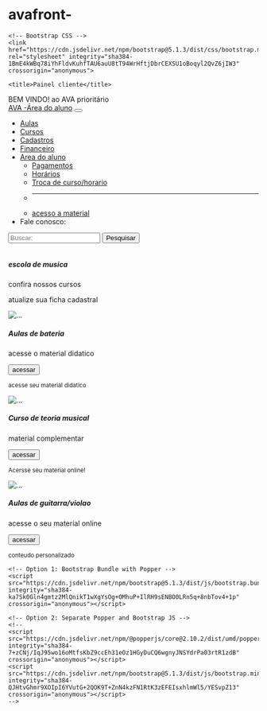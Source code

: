 # avafront-
<!doctype html>
<html lang="pt-br">
  <head>
    <!-- Required meta tags -->
    <meta charset="utf-8">
    <meta name="viewport" content="width=device-width, initial-scale=1">

    <!-- Bootstrap CSS -->
    <link href="https://cdn.jsdelivr.net/npm/bootstrap@5.1.3/dist/css/bootstrap.min.css" rel="stylesheet" integrity="sha384-1BmE4kWBq78iYhFldvKuhfTAU6auU8tT94WrHftjDbrCEXSU1oBoqyl2QvZ6jIW3" crossorigin="anonymous">

    <title>Painel cliente</title>
  </head>
  <body>
    <div class="alert alert-success text-center col-5" role="alert">BEM VINDO! ao AVA prioritário</div>
    <nav class="navbar navbar-expand-lg navbar-light bg-light">
  <div class="container-fluid">
    <a class="navbar-brand" href="#">AVA -Área do aluno</a>
    <button class="navbar-toggler" type="button" data-bs-toggle="collapse" data-bs-target="#navbarSupportedContent" aria-controls="navbarSupportedContent" aria-expanded="false" aria-label="Toggle navigation">
      <span class="navbar-toggler-icon"></span>
    </button>
    <div class="collapse navbar-collapse" id="navbarSupportedContent">
      <ul class="navbar-nav me-auto mb-2 mb-lg-0">
        <li class="nav-item">
          <a class="nav-link active" aria-current="page" href="#">Aulas</a>
        </li>
         <li class="nav-item">
          <a class="nav-link active" aria-current="page" href="#">Cursos</a>
        </li>
        <li class="nav-item">
          <a class="nav-link active" aria-current="page" href="#">Cadastros</a>
        </li>
        <li class="nav-item">
          <a class="nav-link active" href="#">Financeiro</a>
        </li>
        <li class="nav-item dropdown">
          <a class="nav-link dropdown-toggle" href="#" id="navbarDropdown" role="button" data-bs-toggle="dropdown" aria-expanded="false">
            Area do aluno
          </a>
          <ul class="dropdown-menu" aria-labelledby="navbarDropdown">
            <li><a class="dropdown-item" href="#">Pagamentos</a></li>
            <li><a class="dropdown-item" href="#">Horários</a></li>
            <li><a class="dropdown-item" href="#">Troca de curso/horario</a></li>
            <li><hr class="dropdown-divider"></li>
            <li><a class="dropdown-item" href="#">acesso a material</a></li>
          </ul>
        </li>
        <li class="nav-item">
          <a class="nav-link active">Fale conosco:</a>
        </li>
      </ul>
      <form class="d-flex">
        <input class="form-control me-2" type="search" placeholder="Buscar:" aria-label="Buscar">
        <button class="btn btn-outline-success" type="submit">Pesquisar</button>
      </form>
    </div>
  </div>
</nav>
  <div class="card bg-dark text-white">
  <img src="https://www.ufba.br/sites/portal.ufba.br/files/Cursos%20de%20Extens%C3%A3o%20-%20EMUS.jpg." class="" alt="">
  <div class="card-img-overlay">
    <h5 class="card-title">escola de musica</h5>
    <p class="card-text">confira nossos cursos</p>
    <p class="card-text">atualize sua ficha cadastral</p>
  </div>
</div>
<div class="card-group">
  <div class="card">
    <img src="https://images.pexels.com/photos/995301/pexels-photo-995301.jpeg?auto=compress&cs=tinysrgb&w=1260&h=750&dpr=1" class="rounded float-start" alt="...">
    <div class="card-body">
      <h5 class="card-title">Aulas de bateria</h5>
      <p class="card-text">acesse o material didatico</p>
      <button type="button" class="btn btn-outline-primary">acessar</button>
      <p class="card-text"><small class="text-muted">acesse seu material didatico</small></p>
    </div>
  </div>
  <div class="card">
    <img src="https://images.pexels.com/photos/7521300/pexels-photo-7521300.jpeg?auto=compress&cs=tinysrgb&w=600" alt="...">
    <div class="card-body">
      <h5 class="card-title">Curso de teoria musical</h5>
      <p class="card-text">material complementar</p>
      <button type="button" class="btn btn-outline-primary">acessar</button>
      <p class="card-text"><small class="text-muted">Acersse seu material online! </small></p>
    </div>
  </div>
  <div class="card">
    <img src="https://images.pexels.com/photos/165971/pexels-photo-165971.jpeg?auto=compress&cs=tinysrgb&w=600" class="card-img-top" alt="...">
    <div class="card-body">
      <h5 class="card-title">Aulas de guitarra/violao</h5>
      <p class="card-text">acesse o seu material online</p>
      <button type="button" class="btn btn-outline-primary">acessar</button>
      <p class="card-text"><small class="text-muted">conteudo personalizado</small></p>
    </div>
  </div>
</div>
    <!-- Optional JavaScript; choose one of the two! -->

    <!-- Option 1: Bootstrap Bundle with Popper -->
    <script src="https://cdn.jsdelivr.net/npm/bootstrap@5.1.3/dist/js/bootstrap.bundle.min.js" integrity="sha384-ka7Sk0Gln4gmtz2MlQnikT1wXgYsOg+OMhuP+IlRH9sENBO0LRn5q+8nbTov4+1p" crossorigin="anonymous"></script>

    <!-- Option 2: Separate Popper and Bootstrap JS -->
    <!--
    <script src="https://cdn.jsdelivr.net/npm/@popperjs/core@2.10.2/dist/umd/popper.min.js" integrity="sha384-7+zCNj/IqJ95wo16oMtfsKbZ9ccEh31eOz1HGyDuCQ6wgnyJNSYdrPa03rtR1zdB" crossorigin="anonymous"></script>
    <script src="https://cdn.jsdelivr.net/npm/bootstrap@5.1.3/dist/js/bootstrap.min.js" integrity="sha384-QJHtvGhmr9XOIpI6YVutG+2QOK9T+ZnN4kzFN1RtK3zEFEIsxhlmWl5/YESvpZ13" crossorigin="anonymous"></script>
    -->
  </body>
</html>
